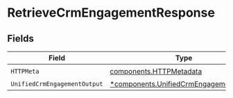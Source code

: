 # RetrieveCrmEngagementResponse


## Fields

| Field                                                                                           | Type                                                                                            | Required                                                                                        | Description                                                                                     |
| ----------------------------------------------------------------------------------------------- | ----------------------------------------------------------------------------------------------- | ----------------------------------------------------------------------------------------------- | ----------------------------------------------------------------------------------------------- |
| `HTTPMeta`                                                                                      | [components.HTTPMetadata](../../models/components/httpmetadata.md)                              | :heavy_check_mark:                                                                              | N/A                                                                                             |
| `UnifiedCrmEngagementOutput`                                                                    | [*components.UnifiedCrmEngagementOutput](../../models/components/unifiedcrmengagementoutput.md) | :heavy_minus_sign:                                                                              | N/A                                                                                             |